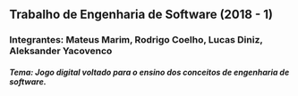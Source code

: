 ## Trabalho de Engenharia de Software (2018 - 1)

### Integrantes: Mateus Marim, Rodrigo Coelho, Lucas Diniz, Aleksander Yacovenco


##### Tema: Jogo digital voltado para o ensino dos conceitos de engenharia de software.